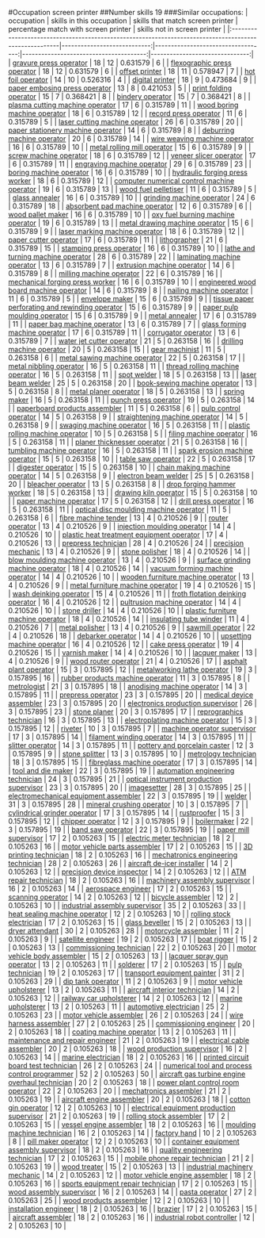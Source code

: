 #Occupation screen printer
##Number skills 19
###Similar occupations:
| occupation                                                                                            |   skills in this occupation |   skills that match screen printer |   percentage match with screen printer |   skills not in screen printer |
|:------------------------------------------------------------------------------------------------------|----------------------------:|-----------------------------------:|---------------------------------------:|-------------------------------:|
| [gravure press operator](gravure_press_operator.md)                                                   |                          18 |                                 12 |                               0.631579 |                              6 |
| [flexographic press operator](flexographic_press_operator.md)                                         |                          18 |                                 12 |                               0.631579 |                              6 |
| [offset printer](offset_printer.md)                                                                   |                          18 |                                 11 |                               0.578947 |                              7 |
| [hot foil operator](hot_foil_operator.md)                                                             |                          14 |                                 10 |                               0.526316 |                              4 |
| [digital printer](digital_printer.md)                                                                 |                          18 |                                  9 |                               0.473684 |                              9 |
| [paper embosing press operator](paper_embosing_press_operator.md)                                     |                          13 |                                  8 |                               0.421053 |                              5 |
| [print folding operator](print_folding_operator.md)                                                   |                          15 |                                  7 |                               0.368421 |                              8 |
| [bindery operator](bindery_operator.md)                                                               |                          15 |                                  7 |                               0.368421 |                              8 |
| [plasma cutting machine operator](plasma_cutting_machine_operator.md)                                 |                          17 |                                  6 |                               0.315789 |                             11 |
| [wood boring machine operator](wood_boring_machine_operator.md)                                       |                          18 |                                  6 |                               0.315789 |                             12 |
| [record press operator](record_press_operator.md)                                                     |                          11 |                                  6 |                               0.315789 |                              5 |
| [laser cutting machine operator](laser_cutting_machine_operator.md)                                   |                          26 |                                  6 |                               0.315789 |                             20 |
| [paper stationery machine operator](paper_stationery_machine_operator.md)                             |                          14 |                                  6 |                               0.315789 |                              8 |
| [deburring machine operator](deburring_machine_operator.md)                                           |                          20 |                                  6 |                               0.315789 |                             14 |
| [wire weaving machine operator](wire_weaving_machine_operator.md)                                     |                          16 |                                  6 |                               0.315789 |                             10 |
| [metal rolling mill operator](metal_rolling_mill_operator.md)                                         |                          15 |                                  6 |                               0.315789 |                              9 |
| [screw machine operator](screw_machine_operator.md)                                                   |                          18 |                                  6 |                               0.315789 |                             12 |
| [veneer slicer operator](veneer_slicer_operator.md)                                                   |                          17 |                                  6 |                               0.315789 |                             11 |
| [engraving machine operator](engraving_machine_operator.md)                                           |                          29 |                                  6 |                               0.315789 |                             23 |
| [boring machine operator](boring_machine_operator.md)                                                 |                          16 |                                  6 |                               0.315789 |                             10 |
| [hydraulic forging press worker](hydraulic_forging_press_worker.md)                                   |                          18 |                                  6 |                               0.315789 |                             12 |
| [computer numerical control machine operator](computer_numerical_control_machine_operator.md)         |                          19 |                                  6 |                               0.315789 |                             13 |
| [wood fuel pelletiser](wood_fuel_pelletiser.md)                                                       |                          11 |                                  6 |                               0.315789 |                              5 |
| [glass annealer](glass_annealer.md)                                                                   |                          16 |                                  6 |                               0.315789 |                             10 |
| [grinding machine operator](grinding_machine_operator.md)                                             |                          24 |                                  6 |                               0.315789 |                             18 |
| [absorbent pad machine operator](absorbent_pad_machine_operator.md)                                   |                          12 |                                  6 |                               0.315789 |                              6 |
| [wood pallet maker](wood_pallet_maker.md)                                                             |                          16 |                                  6 |                               0.315789 |                             10 |
| [oxy fuel burning machine operator](oxy_fuel_burning_machine_operator.md)                             |                          19 |                                  6 |                               0.315789 |                             13 |
| [metal drawing machine operator](metal_drawing_machine_operator.md)                                   |                          15 |                                  6 |                               0.315789 |                              9 |
| [laser marking machine operator](laser_marking_machine_operator.md)                                   |                          18 |                                  6 |                               0.315789 |                             12 |
| [paper cutter operator](paper_cutter_operator.md)                                                     |                          17 |                                  6 |                               0.315789 |                             11 |
| [lithographer](lithographer.md)                                                                       |                          21 |                                  6 |                               0.315789 |                             15 |
| [stamping press operator](stamping_press_operator.md)                                                 |                          16 |                                  6 |                               0.315789 |                             10 |
| [lathe and turning machine operator](lathe_and_turning_machine_operator.md)                           |                          28 |                                  6 |                               0.315789 |                             22 |
| [laminating machine operator](laminating_machine_operator.md)                                         |                          13 |                                  6 |                               0.315789 |                              7 |
| [extrusion machine operator](extrusion_machine_operator.md)                                           |                          14 |                                  6 |                               0.315789 |                              8 |
| [milling machine operator](milling_machine_operator.md)                                               |                          22 |                                  6 |                               0.315789 |                             16 |
| [mechanical forging press worker](mechanical_forging_press_worker.md)                                 |                          16 |                                  6 |                               0.315789 |                             10 |
| [engineered wood board machine operator](engineered_wood_board_machine_operator.md)                   |                          14 |                                  6 |                               0.315789 |                              8 |
| [nailing machine operator](nailing_machine_operator.md)                                               |                          11 |                                  6 |                               0.315789 |                              5 |
| [envelope maker](envelope_maker.md)                                                                   |                          15 |                                  6 |                               0.315789 |                              9 |
| [tissue paper perforating and rewinding operator](tissue_paper_perforating_and_rewinding_operator.md) |                          15 |                                  6 |                               0.315789 |                              9 |
| [paper pulp moulding operator](paper_pulp_moulding_operator.md)                                       |                          15 |                                  6 |                               0.315789 |                              9 |
| [metal annealer](metal_annealer.md)                                                                   |                          17 |                                  6 |                               0.315789 |                             11 |
| [paper bag machine operator](paper_bag_machine_operator.md)                                           |                          13 |                                  6 |                               0.315789 |                              7 |
| [glass forming machine operator](glass_forming_machine_operator.md)                                   |                          17 |                                  6 |                               0.315789 |                             11 |
| [corrugator operator](corrugator_operator.md)                                                         |                          13 |                                  6 |                               0.315789 |                              7 |
| [water jet cutter operator](water_jet_cutter_operator.md)                                             |                          21 |                                  5 |                               0.263158 |                             16 |
| [drilling machine operator](drilling_machine_operator.md)                                             |                          20 |                                  5 |                               0.263158 |                             15 |
| [gear machinist](gear_machinist.md)                                                                   |                          11 |                                  5 |                               0.263158 |                              6 |
| [metal sawing machine operator](metal_sawing_machine_operator.md)                                     |                          22 |                                  5 |                               0.263158 |                             17 |
| [metal nibbling operator](metal_nibbling_operator.md)                                                 |                          16 |                                  5 |                               0.263158 |                             11 |
| [thread rolling machine operator](thread_rolling_machine_operator.md)                                 |                          16 |                                  5 |                               0.263158 |                             11 |
| [spot welder](spot_welder.md)                                                                         |                          18 |                                  5 |                               0.263158 |                             13 |
| [laser beam welder](laser_beam_welder.md)                                                             |                          25 |                                  5 |                               0.263158 |                             20 |
| [book-sewing machine operator](book-sewing_machine_operator.md)                                       |                          13 |                                  5 |                               0.263158 |                              8 |
| [metal planer operator](metal_planer_operator.md)                                                     |                          18 |                                  5 |                               0.263158 |                             13 |
| [spring maker](spring_maker.md)                                                                       |                          16 |                                  5 |                               0.263158 |                             11 |
| [punch press operator](punch_press_operator.md)                                                       |                          19 |                                  5 |                               0.263158 |                             14 |
| [paperboard products assembler](paperboard_products_assembler.md)                                     |                          11 |                                  5 |                               0.263158 |                              6 |
| [pulp control operator](pulp_control_operator.md)                                                     |                          14 |                                  5 |                               0.263158 |                              9 |
| [straightening machine operator](straightening_machine_operator.md)                                   |                          14 |                                  5 |                               0.263158 |                              9 |
| [swaging machine operator](swaging_machine_operator.md)                                               |                          16 |                                  5 |                               0.263158 |                             11 |
| [plastic rolling machine operator](plastic_rolling_machine_operator.md)                               |                          10 |                                  5 |                               0.263158 |                              5 |
| [filing machine operator](filing_machine_operator.md)                                                 |                          16 |                                  5 |                               0.263158 |                             11 |
| [planer thicknesser operator](planer_thicknesser_operator.md)                                         |                          21 |                                  5 |                               0.263158 |                             16 |
| [tumbling machine operator](tumbling_machine_operator.md)                                             |                          16 |                                  5 |                               0.263158 |                             11 |
| [spark erosion machine operator](spark_erosion_machine_operator.md)                                   |                          15 |                                  5 |                               0.263158 |                             10 |
| [table saw operator](table_saw_operator.md)                                                           |                          22 |                                  5 |                               0.263158 |                             17 |
| [digester operator](digester_operator.md)                                                             |                          15 |                                  5 |                               0.263158 |                             10 |
| [chain making machine operator](chain_making_machine_operator.md)                                     |                          14 |                                  5 |                               0.263158 |                              9 |
| [electron beam welder](electron_beam_welder.md)                                                       |                          25 |                                  5 |                               0.263158 |                             20 |
| [bleacher operator](bleacher_operator.md)                                                             |                          13 |                                  5 |                               0.263158 |                              8 |
| [drop forging hammer worker](drop_forging_hammer_worker.md)                                           |                          18 |                                  5 |                               0.263158 |                             13 |
| [drawing kiln operator](drawing_kiln_operator.md)                                                     |                          15 |                                  5 |                               0.263158 |                             10 |
| [paper machine operator](paper_machine_operator.md)                                                   |                          17 |                                  5 |                               0.263158 |                             12 |
| [drill press operator](drill_press_operator.md)                                                       |                          16 |                                  5 |                               0.263158 |                             11 |
| [optical disc moulding machine operator](optical_disc_moulding_machine_operator.md)                   |                          11 |                                  5 |                               0.263158 |                              6 |
| [fibre machine tender](fibre_machine_tender.md)                                                       |                          13 |                                  4 |                               0.210526 |                              9 |
| [router operator](router_operator.md)                                                                 |                          13 |                                  4 |                               0.210526 |                              9 |
| [injection moulding operator](injection_moulding_operator.md)                                         |                          14 |                                  4 |                               0.210526 |                             10 |
| [plastic heat treatment equipment operator](plastic_heat_treatment_equipment_operator.md)             |                          17 |                                  4 |                               0.210526 |                             13 |
| [prepress technician](prepress_technician.md)                                                         |                          28 |                                  4 |                               0.210526 |                             24 |
| [precision mechanic](precision_mechanic.md)                                                           |                          13 |                                  4 |                               0.210526 |                              9 |
| [stone polisher](stone_polisher.md)                                                                   |                          18 |                                  4 |                               0.210526 |                             14 |
| [blow moulding machine operator](blow_moulding_machine_operator.md)                                   |                          13 |                                  4 |                               0.210526 |                              9 |
| [surface grinding machine operator](surface_grinding_machine_operator.md)                             |                          18 |                                  4 |                               0.210526 |                             14 |
| [vacuum forming machine operator](vacuum_forming_machine_operator.md)                                 |                          14 |                                  4 |                               0.210526 |                             10 |
| [wooden furniture machine operator](wooden_furniture_machine_operator.md)                             |                          13 |                                  4 |                               0.210526 |                              9 |
| [metal furniture machine operator](metal_furniture_machine_operator.md)                               |                          19 |                                  4 |                               0.210526 |                             15 |
| [wash deinking operator](wash_deinking_operator.md)                                                   |                          15 |                                  4 |                               0.210526 |                             11 |
| [froth flotation deinking operator](froth_flotation_deinking_operator.md)                             |                          16 |                                  4 |                               0.210526 |                             12 |
| [pultrusion machine operator](pultrusion_machine_operator.md)                                         |                          14 |                                  4 |                               0.210526 |                             10 |
| [stone driller](stone_driller.md)                                                                     |                          14 |                                  4 |                               0.210526 |                             10 |
| [plastic furniture machine operator](plastic_furniture_machine_operator.md)                           |                          18 |                                  4 |                               0.210526 |                             14 |
| [insulating tube winder](insulating_tube_winder.md)                                                   |                          11 |                                  4 |                               0.210526 |                              7 |
| [metal polisher](metal_polisher.md)                                                                   |                          13 |                                  4 |                               0.210526 |                              9 |
| [sawmill operator](sawmill_operator.md)                                                               |                          22 |                                  4 |                               0.210526 |                             18 |
| [debarker operator](debarker_operator.md)                                                             |                          14 |                                  4 |                               0.210526 |                             10 |
| [upsetting machine operator](upsetting_machine_operator.md)                                           |                          16 |                                  4 |                               0.210526 |                             12 |
| [cake press operator](cake_press_operator.md)                                                         |                          19 |                                  4 |                               0.210526 |                             15 |
| [varnish maker](varnish_maker.md)                                                                     |                          14 |                                  4 |                               0.210526 |                             10 |
| [lacquer maker](lacquer_maker.md)                                                                     |                          13 |                                  4 |                               0.210526 |                              9 |
| [wood router operator](wood_router_operator.md)                                                       |                          21 |                                  4 |                               0.210526 |                             17 |
| [asphalt plant operator](asphalt_plant_operator.md)                                                   |                          15 |                                  3 |                               0.157895 |                             12 |
| [metalworking lathe operator](metalworking_lathe_operator.md)                                         |                          19 |                                  3 |                               0.157895 |                             16 |
| [rubber products machine operator](rubber_products_machine_operator.md)                               |                          11 |                                  3 |                               0.157895 |                              8 |
| [metrologist](metrologist.md)                                                                         |                          21 |                                  3 |                               0.157895 |                             18 |
| [anodising machine operator](anodising_machine_operator.md)                                           |                          14 |                                  3 |                               0.157895 |                             11 |
| [prepress operator](prepress_operator.md)                                                             |                          23 |                                  3 |                               0.157895 |                             20 |
| [medical device assembler](medical_device_assembler.md)                                               |                          23 |                                  3 |                               0.157895 |                             20 |
| [electronics production supervisor](electronics_production_supervisor.md)                             |                          26 |                                  3 |                               0.157895 |                             23 |
| [stone planer](stone_planer.md)                                                                       |                          20 |                                  3 |                               0.157895 |                             17 |
| [reprographics technician](reprographics_technician.md)                                               |                          16 |                                  3 |                               0.157895 |                             13 |
| [electroplating machine operator](electroplating_machine_operator.md)                                 |                          15 |                                  3 |                               0.157895 |                             12 |
| [riveter](riveter.md)                                                                                 |                          10 |                                  3 |                               0.157895 |                              7 |
| [machine operator supervisor](machine_operator_supervisor.md)                                         |                          17 |                                  3 |                               0.157895 |                             14 |
| [filament winding operator](filament_winding_operator.md)                                             |                          14 |                                  3 |                               0.157895 |                             11 |
| [slitter operator](slitter_operator.md)                                                               |                          14 |                                  3 |                               0.157895 |                             11 |
| [pottery and porcelain caster](pottery_and_porcelain_caster.md)                                       |                          12 |                                  3 |                               0.157895 |                              9 |
| [stone splitter](stone_splitter.md)                                                                   |                          13 |                                  3 |                               0.157895 |                             10 |
| [metrology technician](metrology_technician.md)                                                       |                          18 |                                  3 |                               0.157895 |                             15 |
| [fibreglass machine operator](fibreglass_machine_operator.md)                                         |                          17 |                                  3 |                               0.157895 |                             14 |
| [tool and die maker](tool_and_die_maker.md)                                                           |                          22 |                                  3 |                               0.157895 |                             19 |
| [automation engineering technician](automation_engineering_technician.md)                             |                          24 |                                  3 |                               0.157895 |                             21 |
| [optical instrument production supervisor](optical_instrument_production_supervisor.md)               |                          23 |                                  3 |                               0.157895 |                             20 |
| [imagesetter](imagesetter.md)                                                                         |                          28 |                                  3 |                               0.157895 |                             25 |
| [electromechanical equipment assembler](electromechanical_equipment_assembler.md)                     |                          22 |                                  3 |                               0.157895 |                             19 |
| [welder](welder.md)                                                                                   |                          31 |                                  3 |                               0.157895 |                             28 |
| [mineral crushing operator](mineral_crushing_operator.md)                                             |                          10 |                                  3 |                               0.157895 |                              7 |
| [cylindrical grinder operator](cylindrical_grinder_operator.md)                                       |                          17 |                                  3 |                               0.157895 |                             14 |
| [rustproofer](rustproofer.md)                                                                         |                          15 |                                  3 |                               0.157895 |                             12 |
| [chipper operator](chipper_operator.md)                                                               |                          12 |                                  3 |                               0.157895 |                              9 |
| [boilermaker](boilermaker.md)                                                                         |                          22 |                                  3 |                               0.157895 |                             19 |
| [band saw operator](band_saw_operator.md)                                                             |                          22 |                                  3 |                               0.157895 |                             19 |
| [paper mill supervisor](paper_mill_supervisor.md)                                                     |                          17 |                                  2 |                               0.105263 |                             15 |
| [electric meter technician](electric_meter_technician.md)                                             |                          18 |                                  2 |                               0.105263 |                             16 |
| [motor vehicle parts assembler](motor_vehicle_parts_assembler.md)                                     |                          17 |                                  2 |                               0.105263 |                             15 |
| [3D printing technician](3D_printing_technician.md)                                                   |                          18 |                                  2 |                               0.105263 |                             16 |
| [mechatronics engineering technician](mechatronics_engineering_technician.md)                         |                          28 |                                  2 |                               0.105263 |                             26 |
| [aircraft de-icer installer](aircraft_de-icer_installer.md)                                           |                          14 |                                  2 |                               0.105263 |                             12 |
| [precision device inspector](precision_device_inspector.md)                                           |                          14 |                                  2 |                               0.105263 |                             12 |
| [ATM repair technician](ATM_repair_technician.md)                                                     |                          18 |                                  2 |                               0.105263 |                             16 |
| [machinery assembly supervisor](machinery_assembly_supervisor.md)                                     |                          16 |                                  2 |                               0.105263 |                             14 |
| [aerospace engineer](aerospace_engineer.md)                                                           |                          17 |                                  2 |                               0.105263 |                             15 |
| [scanning operator](scanning_operator.md)                                                             |                          14 |                                  2 |                               0.105263 |                             12 |
| [bicycle assembler](bicycle_assembler.md)                                                             |                          12 |                                  2 |                               0.105263 |                             10 |
| [industrial assembly supervisor](industrial_assembly_supervisor.md)                                   |                          35 |                                  2 |                               0.105263 |                             33 |
| [heat sealing machine operator](heat_sealing_machine_operator.md)                                     |                          12 |                                  2 |                               0.105263 |                             10 |
| [rolling stock electrician](rolling_stock_electrician.md)                                             |                          17 |                                  2 |                               0.105263 |                             15 |
| [glass beveller](glass_beveller.md)                                                                   |                          15 |                                  2 |                               0.105263 |                             13 |
| [dryer attendant](dryer_attendant.md)                                                                 |                          30 |                                  2 |                               0.105263 |                             28 |
| [motorcycle assembler](motorcycle_assembler.md)                                                       |                          11 |                                  2 |                               0.105263 |                              9 |
| [satellite engineer](satellite_engineer.md)                                                           |                          19 |                                  2 |                               0.105263 |                             17 |
| [boat rigger](boat_rigger.md)                                                                         |                          15 |                                  2 |                               0.105263 |                             13 |
| [commissioning technician](commissioning_technician.md)                                               |                          22 |                                  2 |                               0.105263 |                             20 |
| [motor vehicle body assembler](motor_vehicle_body_assembler.md)                                       |                          15 |                                  2 |                               0.105263 |                             13 |
| [lacquer spray gun operator](lacquer_spray_gun_operator.md)                                           |                          13 |                                  2 |                               0.105263 |                             11 |
| [solderer](solderer.md)                                                                               |                          17 |                                  2 |                               0.105263 |                             15 |
| [pulp technician](pulp_technician.md)                                                                 |                          19 |                                  2 |                               0.105263 |                             17 |
| [transport equipment painter](transport_equipment_painter.md)                                         |                          31 |                                  2 |                               0.105263 |                             29 |
| [dip tank operator](dip_tank_operator.md)                                                             |                          11 |                                  2 |                               0.105263 |                              9 |
| [motor vehicle upholsterer](motor_vehicle_upholsterer.md)                                             |                          13 |                                  2 |                               0.105263 |                             11 |
| [aircraft interior technician](aircraft_interior_technician.md)                                       |                          14 |                                  2 |                               0.105263 |                             12 |
| [railway car upholsterer](railway_car_upholsterer.md)                                                 |                          14 |                                  2 |                               0.105263 |                             12 |
| [marine upholsterer](marine_upholsterer.md)                                                           |                          13 |                                  2 |                               0.105263 |                             11 |
| [automotive electrician](automotive_electrician.md)                                                   |                          25 |                                  2 |                               0.105263 |                             23 |
| [motor vehicle assembler](motor_vehicle_assembler.md)                                                 |                          26 |                                  2 |                               0.105263 |                             24 |
| [wire harness assembler](wire_harness_assembler.md)                                                   |                          27 |                                  2 |                               0.105263 |                             25 |
| [commissioning engineer](commissioning_engineer.md)                                                   |                          20 |                                  2 |                               0.105263 |                             18 |
| [coating machine operator](coating_machine_operator.md)                                               |                          13 |                                  2 |                               0.105263 |                             11 |
| [maintenance and repair engineer](maintenance_and_repair_engineer.md)                                 |                          21 |                                  2 |                               0.105263 |                             19 |
| [electrical cable assembler](electrical_cable_assembler.md)                                           |                          20 |                                  2 |                               0.105263 |                             18 |
| [wood production supervisor](wood_production_supervisor.md)                                           |                          16 |                                  2 |                               0.105263 |                             14 |
| [marine electrician](marine_electrician.md)                                                           |                          18 |                                  2 |                               0.105263 |                             16 |
| [printed circuit board test technician](printed_circuit_board_test_technician.md)                     |                          26 |                                  2 |                               0.105263 |                             24 |
| [numerical tool and process control programmer](numerical_tool_and_process_control_programmer.md)     |                          52 |                                  2 |                               0.105263 |                             50 |
| [aircraft gas turbine engine overhaul technician](aircraft_gas_turbine_engine_overhaul_technician.md) |                          20 |                                  2 |                               0.105263 |                             18 |
| [power plant control room operator](power_plant_control_room_operator.md)                             |                          22 |                                  2 |                               0.105263 |                             20 |
| [mechatronics assembler](mechatronics_assembler.md)                                                   |                          21 |                                  2 |                               0.105263 |                             19 |
| [aircraft engine assembler](aircraft_engine_assembler.md)                                             |                          20 |                                  2 |                               0.105263 |                             18 |
| [cotton gin operator](cotton_gin_operator.md)                                                         |                          12 |                                  2 |                               0.105263 |                             10 |
| [electrical equipment production supervisor](electrical_equipment_production_supervisor.md)           |                          21 |                                  2 |                               0.105263 |                             19 |
| [rolling stock assembler](rolling_stock_assembler.md)                                                 |                          17 |                                  2 |                               0.105263 |                             15 |
| [vessel engine assembler](vessel_engine_assembler.md)                                                 |                          18 |                                  2 |                               0.105263 |                             16 |
| [moulding machine technician](moulding_machine_technician.md)                                         |                          16 |                                  2 |                               0.105263 |                             14 |
| [factory hand](factory_hand.md)                                                                       |                          10 |                                  2 |                               0.105263 |                              8 |
| [pill maker operator](pill_maker_operator.md)                                                         |                          12 |                                  2 |                               0.105263 |                             10 |
| [container equipment assembly supervisor](container_equipment_assembly_supervisor.md)                 |                          18 |                                  2 |                               0.105263 |                             16 |
| [quality engineering technician](quality_engineering_technician.md)                                   |                          17 |                                  2 |                               0.105263 |                             15 |
| [mobile phone repair technician](mobile_phone_repair_technician.md)                                   |                          21 |                                  2 |                               0.105263 |                             19 |
| [wood treater](wood_treater.md)                                                                       |                          15 |                                  2 |                               0.105263 |                             13 |
| [industrial machinery mechanic](industrial_machinery_mechanic.md)                                     |                          14 |                                  2 |                               0.105263 |                             12 |
| [motor vehicle engine assembler](motor_vehicle_engine_assembler.md)                                   |                          18 |                                  2 |                               0.105263 |                             16 |
| [sports equipment repair technician](sports_equipment_repair_technician.md)                           |                          17 |                                  2 |                               0.105263 |                             15 |
| [wood assembly supervisor](wood_assembly_supervisor.md)                                               |                          16 |                                  2 |                               0.105263 |                             14 |
| [pasta operator](pasta_operator.md)                                                                   |                          27 |                                  2 |                               0.105263 |                             25 |
| [wood products assembler](wood_products_assembler.md)                                                 |                          12 |                                  2 |                               0.105263 |                             10 |
| [installation engineer](installation_engineer.md)                                                     |                          18 |                                  2 |                               0.105263 |                             16 |
| [brazier](brazier.md)                                                                                 |                          17 |                                  2 |                               0.105263 |                             15 |
| [aircraft assembler](aircraft_assembler.md)                                                           |                          18 |                                  2 |                               0.105263 |                             16 |
| [industrial robot controller](industrial_robot_controller.md)                                         |                          12 |                                  2 |                               0.105263 |                             10 |
